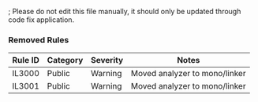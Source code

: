 ; Please do not edit this file manually, it should only be updated through code fix application.

### Removed Rules
Rule ID | Category | Severity | Notes
--------|----------|----------|-------
IL3000 | Public | Warning | Moved analyzer to mono/linker
IL3001 | Public | Warning | Moved analyzer to mono/linker